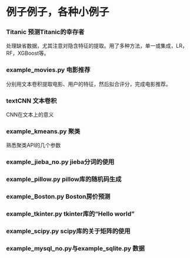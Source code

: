 # 例子例子，各种小例子

### Titanic 预测Titanic的幸存者
处理缺省数据，尤其注意对隐含特征的提取。用了多种方法，单一或集成，LR，RF，XGBoost等。

### example_movies.py 电影推荐
分别用文本卷积提取电影、用户的特征，然后拟合评分，完成电影推荐。

### textCNN 文本卷积
CNN在文本上的意义

### example_kmeans.py  聚类
熟悉聚类API的几个参数

### example_jieba_no.py  jieba分词的使用

### example_pillow.py  pillow库的随机码生成

### example_Boston.py  Boston房价预测

###  example_tkinter.py  tkinter库的“Hello world”

### example_scipy.py  scipy库的关于矩阵的使用

### example_mysql_no.py与example_sqlite.py  数据
